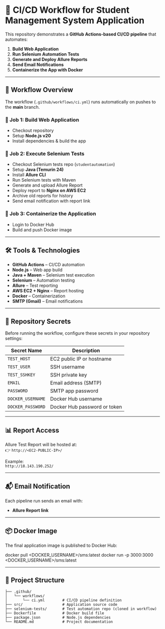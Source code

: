 # 🚀 CI/CD Workflow for Student Management System Application

This repository demonstrates a **GitHub Actions-based CI/CD pipeline** that automates:

1. **Build Web Application**  
2. **Run Selenium Automation Tests**  
3. **Generate and Deploy Allure Reports**  
4. **Send Email Notifications**  
5. **Containerize the App with Docker**

---

## 📌 Workflow Overview

The workflow (`.github/workflows/ci.yml`) runs automatically on pushes to the **main** branch.

### 🔹 Job 1: Build Web Application
- Checkout repository  
- Setup **Node.js v20**  
- Install dependencies & build the app  

### 🔹 Job 2: Execute Selenium Tests
- Checkout Selenium tests repo (`studentautomation`)  
- Setup **Java (Temurin 24)**  
- Install **Allure CLI**  
- Run Selenium tests with Maven  
- Generate and upload Allure Report  
- Deploy report to **Nginx on AWS EC2**  
- Archive old reports for history  
- Send email notification with report link  

### 🔹 Job 3: Containerize the Application
- Login to Docker Hub  
- Build and push Docker image  

---

## 🛠️ Tools & Technologies
- **GitHub Actions** – CI/CD automation  
- **Node.js** – Web app build  
- **Java + Maven** – Selenium test execution  
- **Selenium** – Automation testing  
- **Allure** – Test reporting  
- **AWS EC2 + Nginx** – Report hosting  
- **Docker** – Containerization  
- **SMTP (Gmail)** – Email notifications  

---

## 🔑 Repository Secrets

Before running the workflow, configure these secrets in your repository settings:

| Secret Name       | Description |
|-------------------|-------------|
| `TEST_HOST`       | EC2 public IP or hostname |
| `TEST_USER`       | SSH username |
| `TEST_SSHKEY`     | SSH private key |
| `EMAIL`           | Email address (SMTP) |
| `PASSWORD`        | SMTP app password |
| `DOCKER_USERNAME` | Docker Hub username |
| `DOCKER_PASSWORD` | Docker Hub password or token |

---

## 📊 Report Access

Allure Test Report will be hosted at:  
👉 `http://<EC2-PUBLIC-IP>/`  

Example:  
`http://18.143.190.252/`

---

## 📬 Email Notification

Each pipeline run sends an email with:
- **Allure Report link**   

---

## 📦 Docker Image

The final application image is published to Docker Hub:  

docker pull <DOCKER_USERNAME>/sms:latest
docker run -p 3000:3000 <DOCKER_USERNAME>/sms:latest

---

## 📂 Project Structure

```plaintext
├── .github/
│   └── workflows/
│       └── ci.yml        # CI/CD pipeline definition
├── src/                  # Application source code
├── selenium-tests/       # Test automation repo (cloned in workflow)
├── Dockerfile            # Docker build file
├── package.json          # Node.js dependencies
└── README.md             # Project documentation



